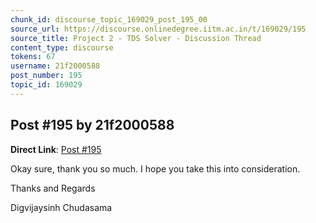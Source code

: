 ```yaml
---
chunk_id: discourse_topic_169029_post_195_00
source_url: https://discourse.onlinedegree.iitm.ac.in/t/169029/195
source_title: Project 2 - TDS Solver - Discussion Thread
content_type: discourse
tokens: 67
username: 21f2000588
post_number: 195
topic_id: 169029
---
```


## Post #195 by 21f2000588

**Direct Link**: [Post #195](https://discourse.onlinedegree.iitm.ac.in/t/169029/195)

Okay sure, thank you so much. I hope you take this into consideration.

Thanks and Regards

Digvijaysinh Chudasama
